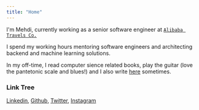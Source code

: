 ```yaml
---
title: "Home"
---
```


I'm Mehdi, currently working as a senior software engineer at [`Alibaba Travels Co.`](https://alibaba.ir)

I spend my working hours mentoring software engineers and architecting backend and machine learning solutions.

In my off-time, I read computer sience related books, play the guitar (love the pantetonic scale and blues!) and I also write [here](/posts) sometimes.

### Link Tree

[Linkedin](https://www.linkedin.com/in/mhdi-kr/), [Github](https://github.com/Mhdi-kr), [Twitter](https://x.com/mhdi_kr), [Instagram](https://www.instagram.com/mhdi_kr)


